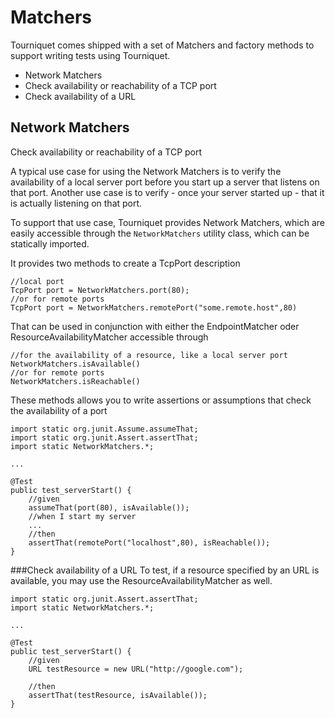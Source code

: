 Matchers
========

Tourniquet comes shipped with a set of Matchers and factory methods to support writing tests using Tourniquet.

- Network Matchers
- Check availability or reachability of a TCP port
- Check availability of a URL

Network Matchers
-----------------

Check availability or reachability of a TCP port

A typical use case for using the Network Matchers is to verify the availability of a local server port before you start 
up a server that listens on that port. Another use case is to verify - once your server started up - that it is actually 
listening on that port.

To support that use case, Tourniquet provides Network Matchers, which are easily accessible through the 
```NetworkMatchers``` utility class, which can be statically imported.

It provides two methods to create a TcpPort description

    //local port
    TcpPort port = NetworkMatchers.port(80);
    //or for remote ports
    TcpPort port = NetworkMatchers.remotePort("some.remote.host",80)

That can be used in conjunction with either the EndpointMatcher oder ResourceAvailabilityMatcher accessible through

    //for the availability of a resource, like a local server port
    NetworkMatchers.isAvailable()
    //or for remote ports
    NetworkMatchers.isReachable()

These methods allows you to write assertions or assumptions that check the availability of  a port

    import static org.junit.Assume.assumeThat;
    import static org.junit.Assert.assertThat;
    import static NetworkMatchers.*;
     
    ...
     
    @Test
    public test_serverStart() {
        //given
        assumeThat(port(80), isAvailable());
        //when I start my server
        ...
        //then
        assertThat(remotePort("localhost",80), isReachable());
    }

###Check availability of a URL
To test, if a resource specified by an URL is available, you may use the  ResourceAvailabilityMatcher as well.

    import static org.junit.Assert.assertThat;
    import static NetworkMatchers.*;
     
    ...
     
    @Test
    public test_serverStart() {
        //given
        URL testResource = new URL("http://google.com");
     
        //then
        assertThat(testResource, isAvailable());
    }

 
